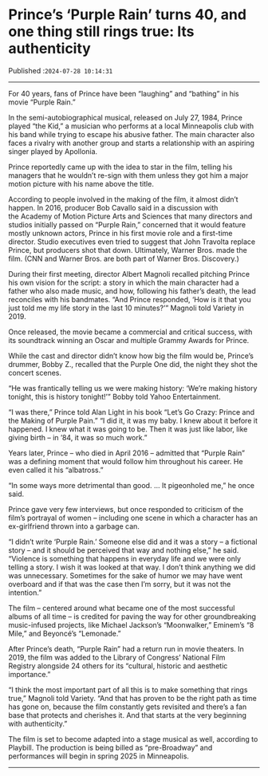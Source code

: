 # Prince’s ‘Purple Rain’ turns 40, and one thing still rings true: Its authenticity

Published :`2024-07-28 10:14:31`

---

For 40 years, fans of Prince have been “laughing” and “bathing” in his movie “Purple Rain.”

In the semi-autobiographical musical, released on July 27, 1984, Prince played “the Kid,” a musician who performs at a local Minneapolis club with his band while trying to escape his abusive father. The main character also faces a rivalry with another group and starts a relationship with an aspiring singer played by Apollonia.

Prince reportedly came up with the idea to star in the film, telling his managers that he wouldn’t re-sign with them unless they got him a major motion picture with his name above the title.

According to people involved in the making of the film, it almost didn’t happen. In 2016, producer Bob Cavallo said in a discussion with the Academy of Motion Picture Arts and Sciences that many directors and studios initially passed on “Purple Rain,” concerned that it would feature mostly unknown actors, Prince in his first movie role and a first-time director. Studio executives even tried to suggest that John Travolta replace Prince, but producers shot that down. Ultimately, Warner Bros. made the film. (CNN and Warner Bros. are both part of Warner Bros. Discovery.)

During their first meeting, director Albert Magnoli recalled pitching Prince his own vision for the script: a story in which the main character had a father who also made music, and how, following his father’s death, the lead reconciles with his bandmates. “And Prince responded, ‘How is it that you just told me my life story in the last 10 minutes?’” Magnoli told Variety in 2019.

Once released, the movie became a commercial and critical success, with its soundtrack winning an Oscar and multiple Grammy Awards for Prince.

While the cast and director didn’t know how big the film would be, Prince’s drummer, Bobby Z., recalled that the Purple One did, the night they shot the concert scenes.

“He was frantically telling us we were making history: ‘We’re making history tonight, this is history tonight!’” Bobby told Yahoo Entertainment.

“I was there,” Prince told Alan Light in his book “Let’s Go Crazy: Prince and the Making of Purple Pain.” “I did it, it was my baby. I knew about it before it happened. I knew what it was going to be. Then it was just like labor, like giving birth – in ’84, it was so much work.”

Years later, Prince – who died in April 2016 – admitted that “Purple Rain” was a defining moment that would follow him throughout his career. He even called it his “albatross.”

“In some ways more detrimental than good. … It pigeonholed me,” he once said.

Prince gave very few interviews, but once responded to criticism of the film’s portrayal of women – including one scene in which a character has an ex-girlfriend thrown into a garbage can.

“I didn’t write ‘Purple Rain.’ Someone else did and it was a story – a fictional story – and it should be perceived that way and nothing else,” he said. “Violence is something that happens in everyday life and we were only telling a story. I wish it was looked at that way. I don’t think anything we did was unnecessary. Sometimes for the sake of humor we may have went overboard and if that was the case then I’m sorry, but it was not the intention.”

The film – centered around what became one of the most successful albums of all time – is credited for paving the way for other groundbreaking music-infused projects, like Michael Jackson’s “Moonwalker,” Eminem’s “8 Mile,” and Beyoncé’s “Lemonade.”

After Prince’s death, “Purple Rain” had a return run in movie theaters. In 2019, the film was added to the Library of Congress’ National Film Registry alongside 24 others for its “cultural, historic and aesthetic importance.”

“I think the most important part of all this is to make something that rings true,” Magnoli told Variety. “And that has proven to be the right path as time has gone on, because the film constantly gets revisited and there’s a fan base that protects and cherishes it. And that starts at the very beginning with authenticity.”

The film is set to become adapted into a stage musical as well, according to Playbill. The production is being billed as “pre-Broadway” and performances will begin in spring 2025 in Minneapolis.

---

